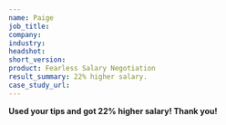 ```yaml
---
name: Paige
job_title: 
company: 
industry: 
headshot: 
short_version: 
product: Fearless Salary Negotiation
result_summary: 22% higher salary.
case_study_url: 
---
```


**Used your tips and got 22% higher salary! Thank you!**